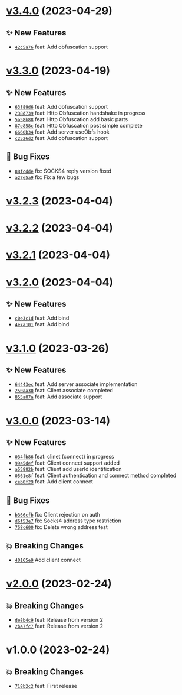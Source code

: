 # [v3.4.0](https://github.com/MoIzadloo/tsocks/compare/v3.3.0...v3.4.0) (2023-04-29)

## ✨ New Features
- [`42c5a76`](https://github.com/MoIzadloo/tsocks/commit/42c5a76)  feat: Add obfuscation support

# [v3.3.0](https://github.com/MoIzadloo/tsocks/compare/v3.2.3...v3.3.0) (2023-04-19)

## ✨ New Features
- [`63f89d6`](https://github.com/MoIzadloo/tsocks/commit/63f89d6)  feat: Add obfuscation support 
- [`238d739`](https://github.com/MoIzadloo/tsocks/commit/238d739)  feat: Http Obfuscation handshake in progress 
- [`5a58b88`](https://github.com/MoIzadloo/tsocks/commit/5a58b88)  feat: Http Obfuscation add basic parts 
- [`87e858c`](https://github.com/MoIzadloo/tsocks/commit/87e858c)  feat: Http Obfuscation post simple complete 
- [`6660b34`](https://github.com/MoIzadloo/tsocks/commit/6660b34)  feat: Add server useObfs hook 
- [`c2526d2`](https://github.com/MoIzadloo/tsocks/commit/c2526d2)  feat: Add obfuscation support 

## 🐛 Bug Fixes
- [`88fcdde`](https://github.com/MoIzadloo/tsocks/commit/88fcdde)  fix: SOCKS4 reply version fixed 
- [`a27e5a9`](https://github.com/MoIzadloo/tsocks/commit/a27e5a9)  fix: Fix a few bugs

# [v3.2.3](https://github.com/MoIzadloo/tsocks/compare/v3.2.2...v3.2.3) (2023-04-04)

# [v3.2.2](https://github.com/MoIzadloo/tsocks/compare/v3.2.1...v3.2.2) (2023-04-04)

# [v3.2.1](https://github.com/MoIzadloo/tsocks/compare/v3.2.0...v3.2.1) (2023-04-04)

# [v3.2.0](https://github.com/MoIzadloo/tsocks/compare/v3.1.0...v3.2.0) (2023-04-04)

## ✨ New Features
- [`c0e3c1d`](https://github.com/MoIzadloo/tsocks/commit/c0e3c1d)  feat: Add bind 
- [`4e7a101`](https://github.com/MoIzadloo/tsocks/commit/4e7a101)  feat: Add bind

# [v3.1.0](https://github.com/MoIzadloo/tsocks/compare/v3.0.0...v3.1.0) (2023-03-26)

## ✨ New Features
- [`64443ec`](https://github.com/MoIzadloo/tsocks/commit/64443ec)  feat: Add server associate implementation 
- [`250aa30`](https://github.com/MoIzadloo/tsocks/commit/250aa30)  feat: Client associate completed 
- [`855a07a`](https://github.com/MoIzadloo/tsocks/commit/855a07a)  feat: Add associate support

# [v3.0.0](https://github.com/MoIzadloo/tsocks/compare/v2.0.0...v3.0.0) (2023-03-14)

## ✨ New Features
- [`034fb86`](https://github.com/MoIzadloo/tsocks/commit/034fb86)  feat: clinet (connect) in progress 
- [`99a5def`](https://github.com/MoIzadloo/tsocks/commit/99a5def)  feat: Client connect support added 
- [`a55882b`](https://github.com/MoIzadloo/tsocks/commit/a55882b)  feat: Client add userId identification 
- [`0561e8f`](https://github.com/MoIzadloo/tsocks/commit/0561e8f)  feat: Client authentication and connect method completed 
- [`ceb0f29`](https://github.com/MoIzadloo/tsocks/commit/ceb0f29)  feat: Add client connect 

## 🐛 Bug Fixes
- [`b366cfb`](https://github.com/MoIzadloo/tsocks/commit/b366cfb)  fix: Client rejection on auth 
- [`d6f53e7`](https://github.com/MoIzadloo/tsocks/commit/d6f53e7)  fix: Socks4 address type restriction 
- [`758c600`](https://github.com/MoIzadloo/tsocks/commit/758c600)  fix: Delete wrong address test 

## 💥 Breaking Changes
- [`40165e9`](https://github.com/MoIzadloo/tsocks/commit/40165e9)  Add client connect

# [v2.0.0](https://github.com/MoIzadloo/tsocks/compare/v1.0.0...v2.0.0) (2023-02-24)

## 💥 Breaking Changes

- [`de8b4c9`](https://github.com/MoIzadloo/tsocks/commit/de8b4c9) feat: Release from version 2
- [`2ba7fc7`](https://github.com/MoIzadloo/tsocks/commit/2ba7fc7) feat: Release from version 2

# v1.0.0 (2023-02-24)

## 💥 Breaking Changes

- [`718b2c2`](https://github.com/MoIzadloo/tsocks/commit/718b2c2) feat: First release
